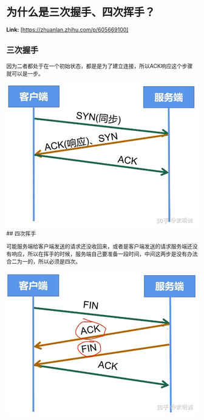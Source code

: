 # 为什么是三次握手、四次挥手？



 **Link:** [https://zhuanlan.zhihu.com/p/605669100]

## 三次握手  

因为二者都处于在一个初始状态，都是是为了建立连接，所以ACK响应这个步骤就可以是一步。

![d765b74174cf30d522d384b425e2431c](../image/d765b74174cf30d522d384b425e2431c.jpg)## 四次挥手  

可能服务端给客户端发送的请求还没收回来，或者是客户端发送的请求服务端还没有响应，所以在挥手的时候，服务端自己要准备一段时间，中间这两步是没有办法合二为一的，所以必须是四次。

![6aaac66eb342230d16875c7b367a8ff0](../image/6aaac66eb342230d16875c7b367a8ff0.jpg)
